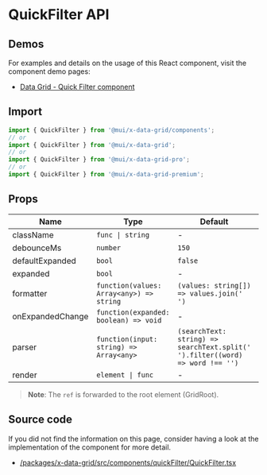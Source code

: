 # QuickFilter API

## Demos

For examples and details on the usage of this React component, visit the component demo pages:

- [Data Grid - Quick Filter component](/x/react-data-grid/components/quick-filter)

## Import

```jsx
import { QuickFilter } from '@mui/x-data-grid/components';
// or
import { QuickFilter } from '@mui/x-data-grid';
// or
import { QuickFilter } from '@mui/x-data-grid-pro';
// or
import { QuickFilter } from '@mui/x-data-grid-premium';
```

## Props

| Name | Type | Default | Required | Description |
|------|------|---------|----------|-------------|
| className | `func \| string` | - | No |  |
| debounceMs | `number` | `150` | No |  |
| defaultExpanded | `bool` | `false` | No |  |
| expanded | `bool` | - | No |  |
| formatter | `function(values: Array<any>) => string` | `(values: string[]) => values.join(' ')` | No |  |
| onExpandedChange | `function(expanded: boolean) => void` | - | No |  |
| parser | `function(input: string) => Array<any>` | `(searchText: string) => searchText.split(' ').filter((word) => word !== '')` | No |  |
| render | `element \| func` | - | No |  |

> **Note**: The `ref` is forwarded to the root element (GridRoot).

## Source code

If you did not find the information on this page, consider having a look at the implementation of the component for more detail.

- [/packages/x-data-grid/src/components/quickFilter/QuickFilter.tsx](https://github.com/mui/material-ui/tree/HEAD/packages/x-data-grid/src/components/quickFilter/QuickFilter.tsx)